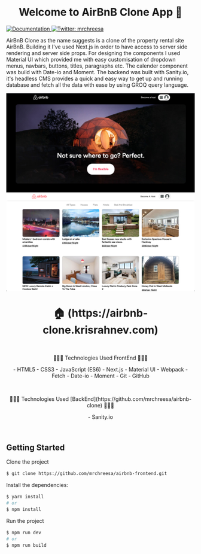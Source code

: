 <h1 align="center">Welcome to AirBnB Clone App 👋</h1>
<p>
  <a href="https://github.com/mrchreesa/airbnb-frontend" target="_blank">
    <img alt="Documentation" src="https://img.shields.io/badge/documentation-yes-brightgreen.svg" />
  </a>
  <a href="https://twitter.com/mrchreesa" target="_blank">
    <img alt="Twitter: mrchreesa" src="https://img.shields.io/twitter/follow/mrchreesa.svg?style=social" />
  </a>
</p>

AirBnB Clone as the name suggests is a clone of the property rental site AirBnB. Building it I've used Next.js in order to have access to server side rendering and server side props. For designing the components I used Material UI which provided me with easy customisation of dropdown menus, navbars, buttons, titles, paragraphs etc. The calender component was build with Date-io and Moment. The backend was built with Sanity.io, it's headless CMS provides a quick and easy way to get up and running database and fetch all the data with ease by using GROQ query language.

<img align="center" src="./preview 1.png" alt="preview page" />
<img align="center" src="./preview 2.png" alt="preview page" />

<h1 align="center"> 🏠 (https://airbnb-clone.krisrahnev.com) </h1>
</br>
<p align="center">
 🔶🔶🔶 Technologies Used FrontEnd 🔶🔶🔶
 </p>
<p align="center">
- HTML5
- CSS3
- JavaScript (ES6)
- Next.js
- Material UI
- Webpack
- Fetch
- Date-io
- Moment
- Git
- GitHub
</p>
</br>
<p align="center">
🔷🔷🔷 Technologies Used [BackEnd](https://github.com/mrchreesa/airbnb-clone) 🔷🔷🔷
</p>
<p align="center">
- Sanity.io
</p>

</br>

## Getting Started

Clone the project

```bash
$ git clone https://github.com/mrchreesa/airbnb-frontend.git
```

Install the dependencies:

```bash
$ yarn install
# or
$ npm install
```

Run the project

```bash
$ npm run dev
# or
$ npm run build
```
